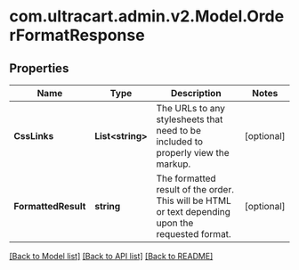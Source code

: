 # com.ultracart.admin.v2.Model.OrderFormatResponse
## Properties

Name | Type | Description | Notes
------------ | ------------- | ------------- | -------------
**CssLinks** | **List&lt;string&gt;** | The URLs to any stylesheets that need to be included to properly view the markup. | [optional] 
**FormattedResult** | **string** | The formatted result of the order.  This will be HTML or text depending upon the requested format. | [optional] 


[[Back to Model list]](../README.md#documentation-for-models) [[Back to API list]](../README.md#documentation-for-api-endpoints) [[Back to README]](../README.md)

